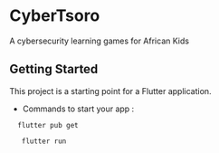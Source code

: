 # CyberTsoro

A cybersecurity learning games for African Kids

## Getting Started

This project is a starting point for a Flutter application.

- Commands to start your app :
```
  flutter pub get
```
```
   flutter run
```

